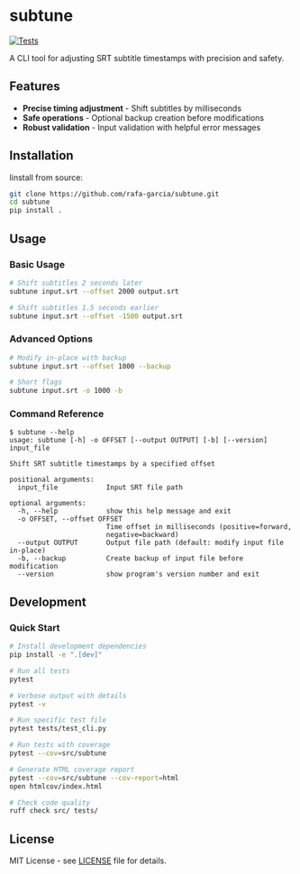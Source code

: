 # subtune

[![Tests](https://github.com/rafa-garcia/subtune/actions/workflows/test.yml/badge.svg)](https://github.com/rafa-garcia/subtune/actions/workflows/test.yml)

A CLI tool for adjusting SRT subtitle timestamps with precision and safety.

## Features

- **Precise timing adjustment** - Shift subtitles by milliseconds
- **Safe operations** - Optional backup creation before modifications  
- **Robust validation** - Input validation with helpful error messages

## Installation

Iinstall from source:
```bash
git clone https://github.com/rafa-garcia/subtune.git
cd subtune
pip install .
```

## Usage

### Basic Usage
```bash
# Shift subtitles 2 seconds later
subtune input.srt --offset 2000 output.srt

# Shift subtitles 1.5 seconds earlier  
subtune input.srt --offset -1500 output.srt
```

### Advanced Options
```bash
# Modify in-place with backup
subtune input.srt --offset 1000 --backup

# Short flags
subtune input.srt -o 1000 -b
```

### Command Reference
```
$ subtune --help
usage: subtune [-h] -o OFFSET [--output OUTPUT] [-b] [--version] input_file

Shift SRT subtitle timestamps by a specified offset

positional arguments:
  input_file            Input SRT file path

optional arguments:
  -h, --help            show this help message and exit
  -o OFFSET, --offset OFFSET
                        Time offset in milliseconds (positive=forward,
                        negative=backward)
  --output OUTPUT       Output file path (default: modify input file in-place)
  -b, --backup          Create backup of input file before modification
  --version             show program's version number and exit
```

## Development

### Quick Start
```bash
# Install development dependencies
pip install -e ".[dev]"

# Run all tests
pytest

# Verbose output with details
pytest -v

# Run specific test file
pytest tests/test_cli.py

# Run tests with coverage
pytest --cov=src/subtune

# Generate HTML coverage report
pytest --cov=src/subtune --cov-report=html
open htmlcov/index.html

# Check code quality
ruff check src/ tests/
```

## License

MIT License - see [LICENSE](LICENSE) file for details.
